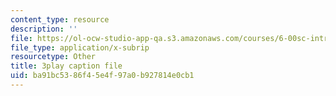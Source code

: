 ```yaml
---
content_type: resource
description: ''
file: https://ol-ocw-studio-app-qa.s3.amazonaws.com/courses/6-00sc-introduction-to-computer-science-and-programming-spring-2011/ba91bc5386f45e4f97a0b927814e0cb1_Fixc8hVo_cY.vtt
file_type: application/x-subrip
resourcetype: Other
title: 3play caption file
uid: ba91bc53-86f4-5e4f-97a0-b927814e0cb1
---
```

